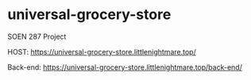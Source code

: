 # universal-grocery-store
SOEN 287 Project

HOST: https://universal-grocery-store.littlenightmare.top/

Back-end: https://universal-grocery-store.littlenightmare.top/back-end/
